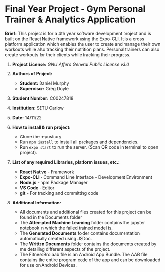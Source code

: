 # Final Year Project - Gym Personal Trainer & Analytics Application

**Brief:** This project is for a 4th year software development project and is built on the React Native framework using the Expo-CLI. It is a cross platform application which enables the user to create and manage their own workouts while also tracking their nutrition plans. Personal trainers can also create workouts for their clients while tracking their progress.

1. **Project Licence:** _GNU Affero General Public License v3.0_
2. **Authors of Project:**
   - **Student:** Daniel Murphy
   - **Supervisor:** Greg Doyle
3. **Student Number:** C00247818
4. **Institution:** SETU Carlow
5. **Date:** 14/11/22

6. **How to install & run project:**
   - Clone the repository
   - Run `npm install` to install all packages and dependencies.
   - Run `expo start` to run the server. (Scan QR code in terminal to open project).

7. **List of any required Libraries, platform issues, etc.:**
   - **React Native** - Framework
   - **Expo-CLI** - Command Line Interface - Development Environment
   - **Node.js** - npm Package Manager
   - **VS Code** - Editor
   - **git** - For tracking and committing code

7. **Additional Information:**
   - All documents and additional files created for this project can be found in the Documents folder. 
   - The **Attempted Machine Learning** folder contains the jupyter notebook in which the failed trained model is.
   - The **Generated Documents** folder contains documentation automatically created using JSDoc.
   - The **Written Documents** folder contains the documents created by me detailing different aspects of the project.
   - The FitnessBro.aab file is an Android App Bundle. The AAB file contains the entire program code of the app and can be downloaded for use on Android Devices.